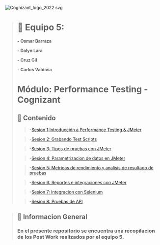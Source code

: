 ![Cognizant_logo_2022 svg](https://user-images.githubusercontent.com/77414220/167276034-fc9aba50-8b81-4ce6-8da8-db3aea61e87b.png)

># :busts_in_silhouette: Equipo 5:
>
>**- Osmar Barraza**
>
>**- Dalyn Lara**
>
>**- Cruz Gil**
>
>**- Carlos Valdivia**
>
># Módulo: Performance Testing  - Cognizant
>## :bookmark_tabs: Contenido
>>-[Sesion 1:Introducción a Performance Testing & JMeter](https://github.com/DalynLC/Team05_Module04/tree/main/sesion01)
>
>>-[Sesion 2: Grabando Test Scripts](https://github.com/DalynLC/Team05_Module04/tree/main/sesion02)
>
>>-[Sesion 3: Tipos de pruebas con JMeter](https://github.com/DalynLC/Team05_Module04/tree/main/sesion03)
>
>>-[Sesion 4: Parametrizacion de datos en JMeter](https://github.com/DalynLC/Team05_Module04/tree/main/sesion04)
>
>>-[Sesion 5: Metricas de rendimiento y analisis de resultado de pruebas](https://github.com/DalynLC/Team05_Module04/tree/main/sesion05)
>
>>-[Sesion 6: Reportes e integraciones con JMeter](https://github.com/DalynLC/Team05_Module04/tree/main/sesion06)
>
>>-[Sesion 7: Integracion con Selenium](https://github.com/DalynLC/Team05_Module04/tree/main/sesion07)
>
>>-[Sesion 8: Pruebas de API](https://github.com/DalynLC/Team05_Module04/tree/main/sesion08)

>## :mega: Informacion General
>
>### En el presente repositorio se encuentra una recopilacion de los Post Work realizados por el equipo 5.
